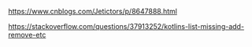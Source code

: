 
https://www.cnblogs.com/Jetictors/p/8647888.html

https://stackoverflow.com/questions/37913252/kotlins-list-missing-add-remove-etc
